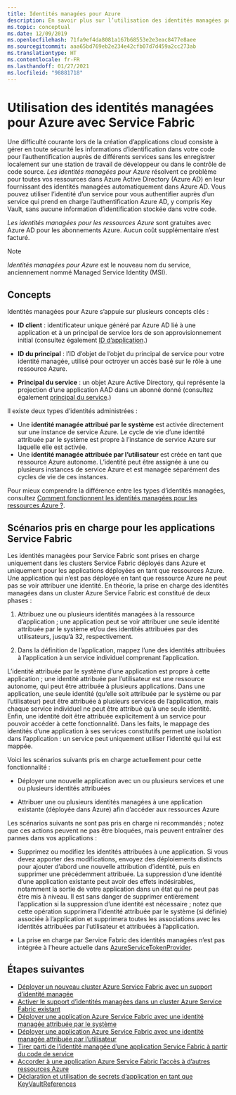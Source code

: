 ```yaml
---
title: Identités managées pour Azure
description: En savoir plus sur l’utilisation des identités managées pour Azure avec Service Fabric.
ms.topic: conceptual
ms.date: 12/09/2019
ms.openlocfilehash: 71fa9ef4da8081a167b68553e2e3eac8477e8aee
ms.sourcegitcommit: aaa65bd769eb2e234e42cfb07d7d459a2cc273ab
ms.translationtype: HT
ms.contentlocale: fr-FR
ms.lasthandoff: 01/27/2021
ms.locfileid: "98881718"
---
```

# <a name="using-managed-identities-for-azure-with-service-fabric"></a>Utilisation des identités managées pour Azure avec Service Fabric

Une difficulté courante lors de la création d’applications cloud consiste à gérer en toute sécurité les informations d’identification dans votre code pour l’authentification auprès de différents services sans les enregistrer localement sur une station de travail de développeur ou dans le contrôle de code source. *Les identités managées pour Azure* résolvent ce problème pour toutes vos ressources dans Azure Active Directory (Azure AD) en leur fournissant des identités managées automatiquement dans Azure AD. Vous pouvez utiliser l’identité d’un service pour vous authentifier auprès d’un service qui prend en charge l’authentification Azure AD, y compris Key Vault, sans aucune information d’identification stockée dans votre code.

*Les identités managées pour les ressources Azure* sont gratuites avec Azure AD pour les abonnements Azure. Aucun coût supplémentaire n’est facturé.

> [!NOTE]
> *Identités managées pour Azure* est le nouveau nom du service, anciennement nommé Managed Service Identity (MSI).

## <a name="concepts"></a>Concepts

Identités managées pour Azure s’appuie sur plusieurs concepts clés :

- **ID client** : identificateur unique généré par Azure AD lié à une application et à un principal de service lors de son approvisionnement initial (consultez également [ID d’application](../active-directory/develop/developer-glossary.md#application-id-client-id).)

- **ID du principal** : l’ID d’objet de l’objet du principal de service pour votre identité managée, utilisé pour octroyer un accès basé sur le rôle à une ressource Azure.

- **Principal du service** : un objet Azure Active Directory, qui représente la projection d’une application AAD dans un abonné donné (consultez également [principal du service](../active-directory/develop/developer-glossary.md#service-principal-object).)

Il existe deux types d’identités administrées :

- Une **identité managée attribué par le système** est activée directement sur une instance de service Azure.  Le cycle de vie d’une identité attribuée par le système est propre à l’instance de service Azure sur laquelle elle est activée.
- Une **identité managée attribuée par l’utilisateur** est créée en tant que ressource Azure autonome. L’identité peut être assignée à une ou plusieurs instances de service Azure et est managée séparément des cycles de vie de ces instances.

Pour mieux comprendre la différence entre les types d’identités managées, consultez [Comment fonctionnent les identités managées pour les ressources Azure ?](../active-directory/managed-identities-azure-resources/overview.md#managed-identity-types).

## <a name="supported-scenarios-for-service-fabric-applications"></a>Scénarios pris en charge pour les applications Service Fabric

Les identités managées pour Service Fabric sont prises en charge uniquement dans les clusters Service Fabric déployés dans Azure et uniquement pour les applications déployées en tant que ressources Azure. Une application qui n’est pas déployée en tant que ressource Azure ne peut pas se voir attribuer une identité. En théorie, la prise en charge des identités managées dans un cluster Azure Service Fabric est constitué de deux phases :

1. Attribuez une ou plusieurs identités managées à la ressource d’application ; une application peut se voir attribuer une seule identité attribuée par le système et/ou des identités attribuées par des utilisateurs, jusqu’à 32, respectivement.

2. Dans la définition de l’application, mappez l’une des identités attribuées à l’application à un service individuel comprenant l’application.

L’identité attribuée par le système d’une application est propre à cette application ; une identité attribuée par l’utilisateur est une ressource autonome, qui peut être attribuée à plusieurs applications. Dans une application, une seule identité (qu’elle soit attribuée par le système ou par l’utilisateur) peut être attribuée à plusieurs services de l’application, mais chaque service individuel ne peut être attribué qu’à une seule identité. Enfin, une identité doit être attribuée explicitement à un service pour pouvoir accéder à cette fonctionnalité. Dans les faits, le mappage des identités d’une application à ses services constitutifs permet une isolation dans l’application : un service peut uniquement utiliser l’identité qui lui est mappée.  

Voici les scénarios suivants pris en charge actuellement pour cette fonctionnalité :

- Déployer une nouvelle application avec un ou plusieurs services et une ou plusieurs identités attribuées

- Attribuer une ou plusieurs identités managées à une application existante (déployée dans Azure) afin d’accéder aux ressources Azure

Les scénarios suivants ne sont pas pris en charge ni recommandés ; notez que ces actions peuvent ne pas être bloquées, mais peuvent entraîner des pannes dans vos applications :

- Supprimez ou modifiez les identités attribuées à une application. Si vous devez apporter des modifications, envoyez des déploiements distincts pour ajouter d’abord une nouvelle attribution d’identité, puis en supprimer une précédemment attribuée. La suppression d’une identité d’une application existante peut avoir des effets indésirables, notamment la sortie de votre application dans un état qui ne peut pas être mis à niveau. Il est sans danger de supprimer entièrement l’application si la suppression d’une identité est nécessaire ; notez que cette opération supprimera l’identité attribuée par le système (si définie) associée à l’application et supprimera toutes les associations avec les identités attribuées par l’utilisateur et attribuées à l’application.

- La prise en charge par Service Fabric des identités managées n’est pas intégrée à l’heure actuelle dans [AzureServiceTokenProvider](/dotnet/api/overview/azure/service-to-service-authentication).

## <a name="next-steps"></a>Étapes suivantes

- [Déployer un nouveau cluster Azure Service Fabric avec un support d’identité managée](./configure-new-azure-service-fabric-enable-managed-identity.md)
- [Activer le support d’identités managées dans un cluster Azure Service Fabric existant](./configure-existing-cluster-enable-managed-identity-token-service.md)
- [Déployer une application Azure Service Fabric avec une identité managée attribuée par le système](./how-to-deploy-service-fabric-application-system-assigned-managed-identity.md)
- [Déployer une application Azure Service Fabric avec une identité managée attribuée par l’utilisateur](./how-to-deploy-service-fabric-application-user-assigned-managed-identity.md)
- [Tirer parti de l’identité managée d’une application Service Fabric à partir du code de service](./how-to-managed-identity-service-fabric-app-code.md)
- [Accorder à une application Azure Service Fabric l’accès à d’autres ressources Azure](./how-to-grant-access-other-resources.md)
- [Déclaration et utilisation de secrets d’application en tant que KeyVaultReferences](./service-fabric-keyvault-references.md)